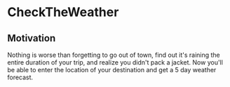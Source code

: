 # CheckTheWeather

## Motivation 
Nothing is worse than forgetting to go out of town, find out it's raining the entire duration of your trip, and realize you didn't pack a jacket. Now you'll be able to enter the location of your destination and get a 5 day weather forecast. 

